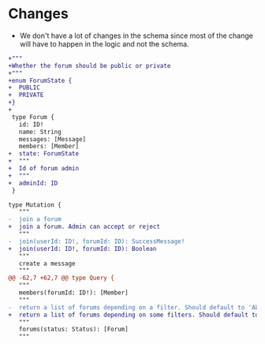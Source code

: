 # Changes

- We don't have a lot of changes in the schema since most of the change will have to happen in the logic and not the schema.

```diff
+"""
+Whether the forum should be public or private
+"""
+enum ForumState {
+  PUBLIC
+  PRIVATE
+}
+
 type Forum {
   id: ID!
   name: String
   messages: [Message]
   members: [Member]
+  state: ForumState
+  """
+  Id of forum admin
+  """
+  adminId: ID
 }

type Mutation {
   """
-  join a forum
+  join a forum. Admin can accept or reject
   """
-  join(userId: ID!, forumId: ID): SuccessMessage!
+  join(userId: ID!, forumId: ID): Boolean
   """
   create a message
   """
@@ -62,7 +62,7 @@ type Query {
   """
   members(forumId: ID!): [Member]
   """
-  return a list of forums depending on a filter. Should default to 'ALL'
+  return a list of forums depending on some filters. Should default to 'ALL'
   """
   forums(status: Status): [Forum]
   """
```
